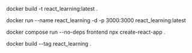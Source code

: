 
docker build -t react_learning:latest .

docker run --name react_learning -d -p 3000:3000 react_learning:latest

docker compose run --no-deps frontend npx create-react-app .

docker build --tag react_learning .